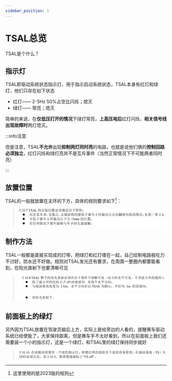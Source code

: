 ```yaml
---
sidebar_position: 1
---
```


# TSAL总览

TSAL是个什么？

## 指示灯

TSAL即驱动系统状态指示灯，用于指示启动系统状态，TSAL本身有红灯和绿灯，他们只存在如下状态

- 红灯—— 2-5Hz 50%占空比闪烁；熄灭
- 绿灯—— 常亮；熄灭

简单的来说，在**仅低压打开的情况**下绿灯常亮，**上高压电后**红灯闪烁，**相关信号线出现故障时**两灯熄灭。

:::info注意

但是注意，TSAL**不允许**出现**抑制两灯同时亮**的电路，也就是说他们俩的**控制回路必须独立**，红灯闪烁和绿灯亮并不是互斥事件（当然正常情况下不可能两者同时亮）

:::

## 放置位置

TSAL的一般就放置在主环的下方，具体的规则要求如下[^1]：

> ![image-20230521223325867](./assets/image-20230521223325867.png)

## 制作方法

TSAL一般都是直接买现成的灯带，把绿灯和红灯缠在一起，自己绘制电路板吃力不讨好，防水还不好做。规则对TSAL发光还有要求，在周围一整圈内都要能看到，在阳光直射下也要清晰可见

> ![image-20230521224136192](./assets/image-20230521224136192.png)
>
> ![image-20230521224216788](./assets/image-20230521224216788.png)

## 前面板上的绿灯

另外因为TSAL放置在驾驶员脑后上方，实际上是给旁边的人看的，提醒赛车驱动系统已经使能了，大家保持距离，但是赛车手不太好看到，所以在前面板上我们还需要装一个小的指示灯，这是一个绿灯，和TSAL里的绿灯保持同步就好

> ![image-20230521224538565](./assets/image-20230521224538565.png)

[^1]: 这里使用的是2023版的规则